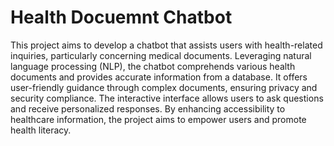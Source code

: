# Health Docuemnt Chatbot

This project aims to develop a chatbot that assists users with health-related inquiries, particularly concerning medical documents. Leveraging natural language processing (NLP), the chatbot comprehends various health documents and provides accurate information from a database. It offers user-friendly guidance through complex documents, ensuring privacy and security compliance. The interactive interface allows users to ask questions and receive personalized responses. By enhancing accessibility to healthcare information, the project aims to empower users and promote health literacy.





